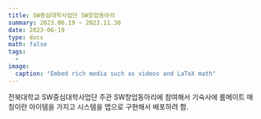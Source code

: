```yaml
---
title: SW중심대학사업단 SW창업동아리
summary: 2023.06.19 ~ 2023.11.30
date: 2023-06-19
type: docs
math: false
tags:
  -
image:
  caption: "Embed rich media such as videos and LaTeX math"
---
```


전북대학교 SW중심대학사업단 주관 SW창업동아리에 참여해서 기숙사에 룸메이트 매칭이란 아이템을 가지고 시스템을 앱으로 구현해서 배포하려 함.
